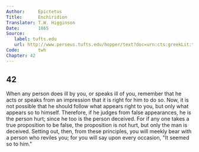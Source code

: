 ```yaml
---
Author:     Epictetus  
Title:      Enchiridion  
Translator: T.W. Higginson  
Date:       1865  
Source:
   label: tufts.edu
   url: http://www.perseus.tufts.edu/hopper/text?doc=urn:cts:greekLit:tlg0557.tlg002.perseus-eng2:1
Code:       twh  
Chapter: 42
---
```

##  42

When any person does ill by you, or speaks ill of you, remember that he acts or
speaks from an impression that it is right for him to do so. Now, it is not
possible that he should follow what appears right to you, but only what appears
so to himself. Therefore, if he judges from false appearances, he is the person
hurt; since he too is the person deceived.  For if any one takes a true
proposition to be false, the proposition is not hurt, but only the man is
deceived. Setting out, then, from these principles, you will meekly bear with a
person who reviles you; for you will say upon every occasion, "It seemed so to
him."


